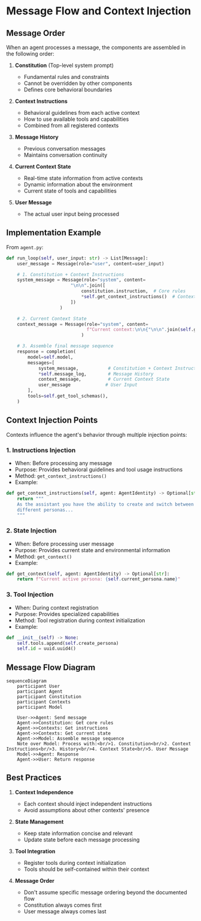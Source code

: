 # Message Flow and Context Injection

## Message Order
When an agent processes a message, the components are assembled in the following order:

1. **Constitution** (Top-level system prompt)
   - Fundamental rules and constraints
   - Cannot be overridden by other components
   - Defines core behavioral boundaries

2. **Context Instructions** 
   - Behavioral guidelines from each active context
   - How to use available tools and capabilities
   - Combined from all registered contexts

3. **Message History**
   - Previous conversation messages
   - Maintains conversation continuity

4. **Current Context State**
   - Real-time state information from active contexts
   - Dynamic information about the environment
   - Current state of tools and capabilities

5. **User Message**
   - The actual user input being processed

## Implementation Example
From `agent.py`:
```python
def run_loop(self, user_input: str) -> List[Message]:
    user_message = Message(role="user", content=user_input)

    # 1. Constitution + Context Instructions
    system_message = Message(role="system", content=
                        "\n\n".join([
                            constitution.instruction,  # Core rules
                            *self.get_context_instructions()  # Context guidelines
                        ])
                    )

    # 2. Current Context State
    context_message = Message(role="system", content=
                              f"Current context:\n\n{"\n\n".join(self.get_context())}"
                            )

    # 3. Assemble final message sequence
    response = completion(
        model=self.model,
        messages=[
            system_message,           # Constitution + Context Instructions
            *self.message_log,        # Message History
            context_message,          # Current Context State
            user_message             # User Input
        ],
        tools=self.get_tool_schemas(),
    )
```

## Context Injection Points

Contexts influence the agent's behavior through multiple injection points:

### 1. Instructions Injection
- When: Before processing any message
- Purpose: Provides behavioral guidelines and tool usage instructions
- Method: `get_context_instructions()`
- Example:
```python
def get_context_instructions(self, agent: AgentIdentity) -> Optional[str]:
    return """
    As the assistant you have the ability to create and switch between
    different personas...
    """
```

### 2. State Injection
- When: Before processing user message
- Purpose: Provides current state and environmental information
- Method: `get_context()`
- Example:
```python
def get_context(self, agent: AgentIdentity) -> Optional[str]:
    return f"Current active persona: {self.current_persona.name}"
```

### 3. Tool Injection
- When: During context registration
- Purpose: Provides specialized capabilities
- Method: Tool registration during context initialization
- Example:
```python
def __init__(self) -> None:
    self.tools.append(self.create_persona)
    self.id = uuid.uuid4()
```

## Message Flow Diagram

```mermaid
sequenceDiagram
    participant User
    participant Agent
    participant Constitution
    participant Contexts
    participant Model

    User->>Agent: Send message
    Agent->>Constitution: Get core rules
    Agent->>Contexts: Get instructions
    Agent->>Contexts: Get current state
    Agent->>Model: Assemble message sequence
    Note over Model: Process with:<br/>1. Constitution<br/>2. Context Instructions<br/>3. History<br/>4. Context State<br/>5. User Message
    Model->>Agent: Response
    Agent->>User: Return response
```

## Best Practices

1. **Context Independence**
   - Each context should inject independent instructions
   - Avoid assumptions about other contexts' presence

2. **State Management**
   - Keep state information concise and relevant
   - Update state before each message processing

3. **Tool Integration**
   - Register tools during context initialization
   - Tools should be self-contained within their context

4. **Message Order**
   - Don't assume specific message ordering beyond the documented flow
   - Constitution always comes first
   - User message always comes last 